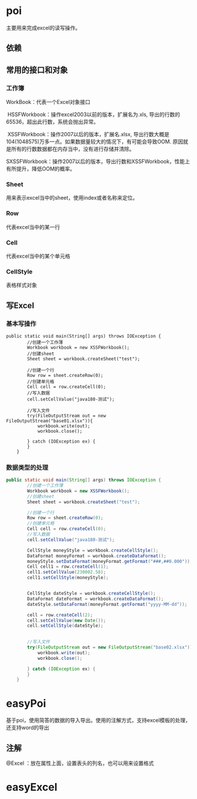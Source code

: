 # poi

主要用来完成excel的读写操作。

## 依赖

## 常用的接口和对象

### 工作簿

WorkBook：代表一个Excel对象接口

​	HSSFWorkbook：操作excel2003以前的版本，扩展名为.xls, 导出的行数的65536，超出此行数，系统会抛出异常。

​	XSSFWorkbook：操作2007以后的版本，扩展名.xlsx, 导出行数大概是104(1048575)万多一点。如果数据量较大的情况下，有可能会导致OOM. 原因就是所有的行数数据都在内存当中，没有进行存储并清除。

​	SXSSFWorkbook：操作2007以后的版本，导出行数和XSSFWorkbook，性能上有所提升，降低OOM的概率。

### Sheet

用来表示excel当中的sheet，使用index或者名称来定位。

### Row

代表excel当中的某一行

### Cell

代表excel当中的某个单元格

### CellStyle

表格样式对象

## 写Excel

### 基本写操作

```
public static void main(String[] args) throws IOException {
        //创建一个工作薄
        Workbook workbook = new XSSFWorkbook();
        //创建sheet
        Sheet sheet = workbook.createSheet("test");

        //创建一个行
        Row row = sheet.createRow(0);
        //创建单元格
        Cell cell = row.createCell(0);
        //写入数据
        cell.setCellValue("java180-测试");

        //写入文件
        try(FileOutputStream out = new FileOutputStream("base01.xlsx")){
            workbook.write(out);
            workbook.close();

        } catch (IOException ex) {
        }
    }
```

### 数据类型的处理

```java
public static void main(String[] args) throws IOException {
        //创建一个工作薄
        Workbook workbook = new XSSFWorkbook();
        //创建sheet
        Sheet sheet = workbook.createSheet("test");

        //创建一个行
        Row row = sheet.createRow(0);
        //创建单元格
        Cell cell = row.createCell(0);
        //写入数据
        cell.setCellValue("java180-测试");

        CellStyle moneyStyle = workbook.createCellStyle();
        DataFormat moneyFormat = workbook.createDataFormat();
        moneyStyle.setDataFormat(moneyFormat.getFormat("###,##0.000"));
        Cell cell1 = row.createCell(1);
        cell1.setCellValue(230002.58);
        cell1.setCellStyle(moneyStyle);


        CellStyle dateStyle = workbook.createCellStyle();
        DataFormat dateFormat = workbook.createDataFormat();
        dateStyle.setDataFormat(moneyFormat.getFormat("yyyy-MM-dd"));

        cell = row.createCell(2);
        cell.setCellValue(new Date());
        cell.setCellStyle(dateStyle);
    

        //写入文件
        try(FileOutputStream out = new FileOutputStream("base02.xlsx")){
            workbook.write(out);
            workbook.close();

        } catch (IOException ex) {
        }
    }
```



# easyPoi

基于poi，使用简答的数据的导入导出。使用的注解方式，支持excel模板的处理，还支持word的导出



## 注解

@Excel ：放在属性上面，设置表头的列名，也可以用来设置格式

# easyExcel